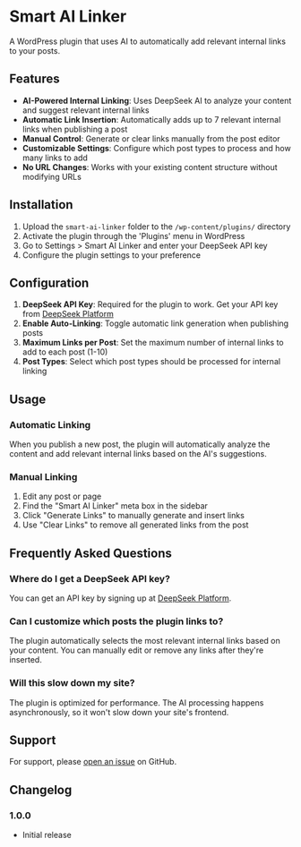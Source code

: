 # Smart AI Linker

A WordPress plugin that uses AI to automatically add relevant internal links to your posts.

## Features

- **AI-Powered Internal Linking**: Uses DeepSeek AI to analyze your content and suggest relevant internal links
- **Automatic Link Insertion**: Automatically adds up to 7 relevant internal links when publishing a post
- **Manual Control**: Generate or clear links manually from the post editor
- **Customizable Settings**: Configure which post types to process and how many links to add
- **No URL Changes**: Works with your existing content structure without modifying URLs

## Installation

1. Upload the `smart-ai-linker` folder to the `/wp-content/plugins/` directory
2. Activate the plugin through the 'Plugins' menu in WordPress
3. Go to Settings > Smart AI Linker and enter your DeepSeek API key
4. Configure the plugin settings to your preference

## Configuration

1. **DeepSeek API Key**: Required for the plugin to work. Get your API key from [DeepSeek Platform](https://platform.deepseek.com/)
2. **Enable Auto-Linking**: Toggle automatic link generation when publishing posts
3. **Maximum Links per Post**: Set the maximum number of internal links to add to each post (1-10)
4. **Post Types**: Select which post types should be processed for internal linking

## Usage

### Automatic Linking

When you publish a new post, the plugin will automatically analyze the content and add relevant internal links based on the AI's suggestions.

### Manual Linking

1. Edit any post or page
2. Find the "Smart AI Linker" meta box in the sidebar
3. Click "Generate Links" to manually generate and insert links
4. Use "Clear Links" to remove all generated links from the post

## Frequently Asked Questions

### Where do I get a DeepSeek API key?

You can get an API key by signing up at [DeepSeek Platform](https://platform.deepseek.com/).

### Can I customize which posts the plugin links to?

The plugin automatically selects the most relevant internal links based on your content. You can manually edit or remove any links after they're inserted.

### Will this slow down my site?

The plugin is optimized for performance. The AI processing happens asynchronously, so it won't slow down your site's frontend.

## Support

For support, please [open an issue](https://github.com/moizxox/smart-ai-linker/issues) on GitHub.

## Changelog

### 1.0.0
* Initial release
